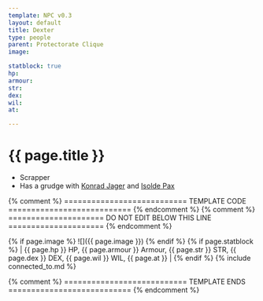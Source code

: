 ```yaml
---
template: NPC v0.3
layout: default
title: Dexter
type: people
parent: Protectorate Clique
image: 

statblock: true
hp: 
armour: 
str: 
dex: 
wil: 
at: 

---
```


# {{ page.title }}

- Scrapper
- Has a grudge with [Konrad Jager](KonradJager.md) and [Isolde Pax](IsoldePax.md)

{% comment %} =========================== TEMPLATE CODE =========================== {% endcomment %}
{% comment %} ===================== DO NOT EDIT BELOW THIS LINE ===================== {% endcomment %}

{% if page.image %}
![]({{ page.image }})
{% endif %}
{% if page.statblock %}
| {{ page.hp }} HP, {{ page.armour }} Armour, {{ page.str }} STR, {{ page.dex }} DEX, {{ page.wil }} WIL, {{ page.at }} |
{% endif %}
{% include connected_to.md %}

{% comment %} =========================== TEMPLATE ENDS =========================== {% endcomment %}
